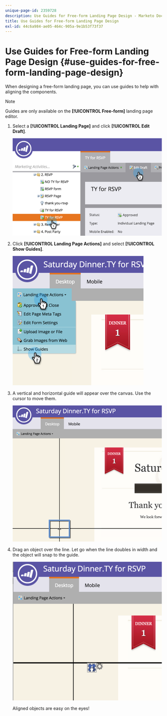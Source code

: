 ```yaml
---
unique-page-id: 2359728
description: Use Guides for Free-form Landing Page Design - Marketo Docs - Product Documentation
title: Use Guides for Free-form Landing Page Design
exl-id: 44c6a984-ae05-464c-905a-9e1b53f73f37
---
```

# Use Guides for Free-form Landing Page Design {#use-guides-for-free-form-landing-page-design}

When designing a free-form landing page, you can use guides to help with aligning the components.

>[!NOTE]
>
>Guides are only available on the **[!UICONTROL Free-form]** landing page editor.

1. Select a **[!UICONTROL Landing Page]** and click **[!UICONTROL Edit Draft]**.

   ![](assets/image2015-5-20-14-3a10-3a9.png)

1. Click **[!UICONTROL Landing Page Actions]** and select **[!UICONTROL Show Guides]**.

   ![](assets/image2015-5-20-14-3a12-3a15.png)

1. A vertical and horizontal guide will appear over the canvas. Use the cursor to move them.

   ![](assets/image2015-5-20-14-3a15-3a9.png)

1. Drag an object over the line. Let go when the line doubles in width and the object will snap to the guide.

   ![](assets/image2015-5-20-14-3a17-3a24.png)

   Aligned objects are easy on the eyes!

